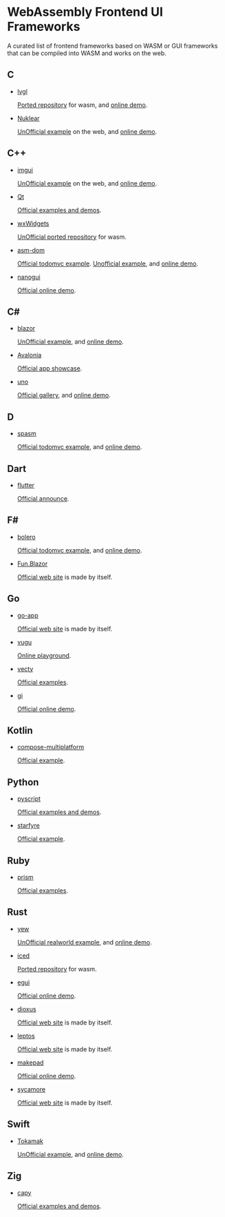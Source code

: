 # WebAssembly Frontend UI Frameworks

A curated list of frontend frameworks based on WASM or GUI frameworks that can be compiled into WASM and works on the web.

## C

- [lvgl](https://github.com/lvgl/lvgl)
  
  [Ported repository](https://github.com/lvgl/lv_web_emscripten) for wasm, and [online demo](https://lvgl.io/demos).

- [Nuklear](https://github.com/Immediate-Mode-UI/Nuklear)

  [UnOfficial example](https://github.com/telecran-telecrit/nuklear-webdemo) on the web, and [online demo](https://dexp.github.io/nuklear-webdemo).

## C++

- [imgui](https://github.com/ocornut/imgui)

  [UnOfficial example](https://github.com/jnmaloney/WebGui) on the web, and [online demo](https://jnmaloney.github.io/WebGui/imgui.html).

- [Qt](https://www.qt.io/)

  [Official examples and demos](https://www.qt.io/qt-examples-for-webassembly).

- [wxWidgets](https://github.com/wxWidgets/wxWidgets)

  [UnOfficial ported repository](https://github.com/ahilss/wxWidgets-wasm) for wasm.

- [asm-dom](https://github.com/mbasso/asm-dom)

  [Official todomvc example](https://github.com/mbasso/asm-dom/tree/master/examples/todomvc%20-%20cpp). [Unofficial example](https://github.com/jimmyorourke/cppmart-asmdom), and [online demo](https://jimmyorourke.github.io/cppmart-asmdom).

- [nanogui](https://github.com/mitsuba-renderer/nanogui)

  [Official online demo](https://rgl.epfl.ch/tekari?url=%2F%2Frgl.s3.eu-central-1.amazonaws.com%2Fmedia%2Fuploads%2Fwjakob%2F2018%2F08%2F27%2Firidescent-paper.txt&log=1).

## C#

- [blazor](https://dotnet.microsoft.com/ja-jp/apps/aspnet/web-apps/blazor)

  [UnOfficial example](https://github.com/conficient/BlazorChatSample), and [online demo](https://blazorchatsample.azurewebsites.net/).

- [Avalonia](https://github.com/AvaloniaUI/Avalonia)

  [Official app showcase](https://avaloniaui.net/Showcase).

- [uno](https://github.com/unoplatform/uno)

  [Official gallery](https://github.com/unoplatform/uno.gallery), and [online demo](https://gallery.platform.uno/).

## D

- [spasm](https://github.com/skoppe/spasm)

  [Official todomvc example](https://github.com/skoppe/spasm/tree/master/examples/todo-mvc), and [online demo](https://skoppe.github.io/spasm/examples/todo-mvc/).

## Dart

- [flutter](https://flutter.dev/)

  [Official announce](https://docs.flutter.dev/platform-integration/web/wasm).

## F#

- [bolero](https://github.com/fsbolero/bolero)

  [Official todomvc example](https://github.com/fsbolero/TodoMVC), and [online demo](https://fsbolero.github.io/TodoMVC/).

- [Fun.Blazor](https://github.com/slaveOftime/Fun.Blazor)

  [Official web site](https://slaveoftime.github.io/Fun.Blazor.Docs/documents/How-to-Contribute) is made by itself.

## Go

- [go-app](https://github.com/maxence-charriere/go-app)

  [Official web site](https://go-app.dev/) is made by itself.

- [vugu](https://github.com/vugu/vugu)

  [Online playground](https://play.vugu.org/).

- [vecty](https://github.com/hexops/vecty)

  [Official examples](https://github.com/hexops/vecty/tree/main/example).

- [gi](https://github.com/goki/gi)

  [Official online demo](https://goki.dev/demo/).

## Kotlin

- [compose-multiplatform](https://github.com/JetBrains/compose-multiplatform)

  [Official example](https://github.com/Kotlin/kotlin-wasm-examples/tree/main).

## Python

- [pyscript](https://github.com/pyscript/pyscript)

  [Official examples and demos](https://pyscript.net/examples/).

- [starfyre](https://github.com/sparckles/starfyre/tree/main)

  [Official example](https://github.com/sparckles/create-starfyre-app).

## Ruby

- [prism](https://github.com/prism-rb/prism)

  [Official examples](https://github.com/prism-rb/prism/tree/master/examples).

## Rust

- [yew](https://github.com/yewstack/yew)

  [UnOfficial realworld example](https://github.com/jetli/rust-yew-realworld-example-app), and [online demo](https://jetli.github.io/rust-yew-realworld-example-app/#/).

- [iced](https://github.com/iced-rs/iced)

  [Ported repository](https://github.com/iced-rs/iced_web) for wasm.

- [egui](https://github.com/emilk/egui)

  [Official online demo](https://www.egui.rs/#demo).

- [dioxus](https://github.com/DioxusLabs/dioxus)

  [Official web site](https://dioxuslabs.com/) is made by itself.

- [leptos](https://github.com/leptos-rs/leptos)

  [Official web site](https://leptos.dev/) is made by itself.

- [makepad](https://github.com/makepad/makepad)

  [Official online demo](https://makepad.dev/).

- [sycamore](https://github.com/sycamore-rs/sycamore)

  [Official web site](https://sycamore-rs.netlify.app/) is made by itself.

## Swift

- [Tokamak](https://github.com/TokamakUI/Tokamak)

  [UnOfficial example](https://github.com/fwcd/swift-music-web-playground), and [online demo](https://fwcd.github.io/swift-music-web-playground).

## Zig

- [capy](https://github.com/capy-ui/capy)

  [Official examples and demos](https://capy-ui.org/demos/).
